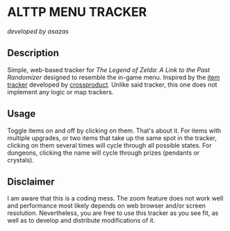 # ALTTP MENU TRACKER

_developed by asazas_

## Description

Simple, web-based tracker for _The Legend of Zelda: A Link to the Past Randomizer_ designed to resemble the in-game menu. Inspired by the [item tracker](https://github.com/crossproduct42/alttprandohelper) developed by [crossproduct](https://www.twitch.tv/crossproduct). Unlike said tracker, this one does not implement any logic or map trackers.

## Usage

Toggle items on and off by clicking on them. That's about it. For items with multiple upgrades, or two items that take up the same spot in the tracker, clicking on them several times will cycle through all possible states. For dungeons, clicking the name will cycle through prizes (pendants or crystals).

## Disclaimer

I am aware that this is a coding mess. The zoom feature does not work well and performance most likely depends on web browser and/or screen resolution. Nevertheless, you are free to use this tracker as you see fit, as well as to develop and distribute modifications of it.